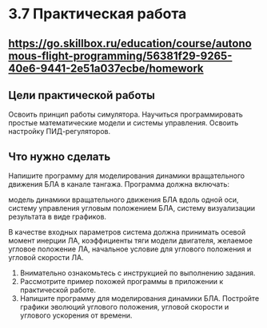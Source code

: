 #   3.7 Практическая работа

##  https://go.skillbox.ru/education/course/autonomous-flight-programming/56381f29-9265-40e6-9441-2e51a037ecbe/homework


##  Цели практической работы

Освоить принцип работы симулятора.
Научиться программировать простые математические модели и системы управления.
Освоить настройку ПИД-регуляторов.


##  Что нужно сделать

Напишите программу для моделирования динамики вращательного движения БЛА в канале тангажа. Программа должна включать: 

модель динамики вращательного движения БЛА вдоль одной оси,
систему управления угловым положением БЛА,
систему визуализации результата в виде графиков.


В качестве входных параметров система должна принимать осевой момент инерции ЛА, коэффициенты тяги модели двигателя, желаемое угловое положение ЛА, начальное условие для углового положения и угловой скорости ЛА. 

1. Внимательно ознакомьтесь с инструкцией по выполнению задания. 
2. Рассмотрите пример похожей программы в приложении к практической работе. 
3. Напишите программу для моделирования динамики БЛА. Постройте графики эволюций углового положения, угловой скорости и углового ускорения от времени.
